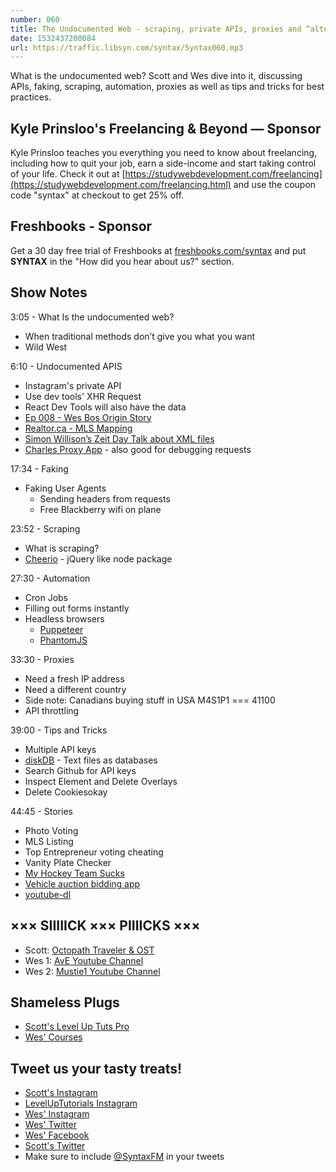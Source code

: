 ```yaml
---
number: 060
title: The Undocumented Web - scraping, private APIs, proxies and “alternative solutions”
date: 1532437200084
url: https://traffic.libsyn.com/syntax/Syntax060.mp3
---
```


What is the undocumented web? Scott and Wes dive into it, discussing APIs, faking, scraping, automation, proxies as well as tips and tricks for best practices.

## Kyle Prinsloo's Freelancing & Beyond — Sponsor

Kyle Prinsloo teaches you everything you need to know about freelancing, including how to quit your job, earn a side-income and start taking control of your life. Check it out at [https://studywebdevelopment.com/freelancing](https://studywebdevelopment.com/freelancing.html) and use the coupon code "syntax" at checkout to get 25% off.

## Freshbooks - Sponsor

Get a 30 day free trial of Freshbooks at [freshbooks.com/syntax](https://freshbooks.com/syntax) and put **SYNTAX** in the "How did you hear about us?" section.

## Show Notes

3:05 - What Is the undocumented web?

* When traditional methods don’t give you what you want
* Wild West

6:10 - Undocumented APIS

* Instagram's private API
* Use dev tools' XHR Request
* React Dev Tools will also have the data
* [Ep 008 - Wes Bos Origin Story](https://syntax.fm/show/008/wes-bos-origin-story)
* [Realtor.ca - MLS Mapping](https://www.realtor.ca/)
* [Simon Willison’s Zeit Day Talk about XML files](https://github.com/simonw/datasette)
* [Charles Proxy App](https://www.charlesproxy.com/) - also good for debugging requests

17:34 - Faking

* Faking User Agents
  * Sending headers from requests
  * Free Blackberry wifi on plane

23:52 - Scraping

* What is scraping?
* [Cheerio](https://github.com/cheeriojs/cheerio) - jQuery like node package

27:30 - Automation

* Cron Jobs
* Filling out forms instantly
* Headless browsers
  * [Puppeteer](https://developers.google.com/web/tools/puppeteer/)
  * [PhantomJS](http://phantomjs.org/)

33:30 - Proxies

* Need a fresh IP address
* Need a different country
* Side note: Canadians buying stuff in USA M4S1P1 === 41100
* API throttling

39:00 - Tips and Tricks

* Multiple API keys
* [diskDB](https://www.npmjs.com/package/diskdb) - Text files as databases
* Search Github for API keys
* Inspect Element and Delete Overlays
* Delete Cookiesokay

44:45 - Stories

* Photo Voting
* MLS Listing
* Top Entrepreneur voting cheating
* Vanity Plate Checker
* [My Hockey Team Sucks](https://forwardcourses.com/lectures/346)
* [Vehicle auction bidding app](https://twitter.com/lawjolla/status/1008739031448875008)
* [youtube-dl](https://rg3.github.io/youtube-dl/)

## ××× SIIIIICK ××× PIIIICKS ×××

* Scott: [Octopath Traveler & OST](https://amzn.to/2mvECnS)
* Wes 1: [AvE Youtube Channel](https://www.youtube.com/channel/UChWv6Pn_zP0rI6lgGt3MyfA)
* Wes 2: [Mustie1 Youtube Channel](https://www.youtube.com/channel/UCcSeeATlWJJbXpOZRYOfaDg)

## Shameless Plugs

* [Scott's Level Up Tuts Pro](https://LevelUpTutorials.com/pro)
* [Wes' Courses](https://wesbos.com/courses)

## Tweet us your tasty treats!

* [Scott's Instagram](https://www.instagram.com/stolinski/)
* [LevelUpTutorials Instagram](https://www.instagram.com/LevelUpTutorials/)
* [Wes' Instagram](https://www.instagram.com/wesbos/)
* [Wes' Twitter](https://twitter.com/wesbos)
* [Wes' Facebook](https://www.facebook.com/wesbos.developer)
* [Scott's Twitter](https://twitter.com/stolinski)
* Make sure to include [@SyntaxFM](https://twitter.com/SyntaxFM) in your tweets
